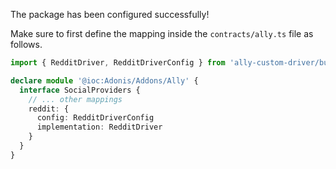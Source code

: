 The package has been configured successfully!

Make sure to first define the mapping inside the `contracts/ally.ts` file as follows.

```ts
import { RedditDriver, RedditDriverConfig } from 'ally-custom-driver/build/standalone'

declare module '@ioc:Adonis/Addons/Ally' {
  interface SocialProviders {
    // ... other mappings
    reddit: {
      config: RedditDriverConfig
      implementation: RedditDriver
    }
  }
}
```

